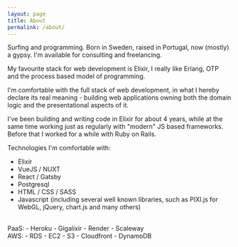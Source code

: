 ```yaml
---
layout: page
title: About
permalink: /about/
---
```


Surfing and programming. Born in Sweden, raised in Portugal, now (mostly) a gypsy. I'm available for consulting and freelancing.

My favourite stack for web development is Elixir, I really like Erlang, OTP and the process based model of programming.

I'm comfortable with the full stack of web development, in what I hereby declare its real meaning - building web applications owning both the domain logic and the presentational aspects of it.

I've been building and writing code in Elixir for about 4 years, while at the same time working just as regularly with "modern" JS based frameworks. Before that I worked for a while with Ruby on Rails.

Technologies I'm comfortable with:

- Elixir
- VueJS / NUXT
- React / Gatsby
- Postgresql
- HTML / CSS / SASS
- Javascript (including several well known libraries, such as PIXI.js for WebGL, jQuery, chart.js and many others)

<br>
PaaS:
- Heroku
- Gigalixir
- Render
- Scaleway

<br>
AWS:
- RDS
- EC2
- S3
- Cloudfront
- DynamoDB
